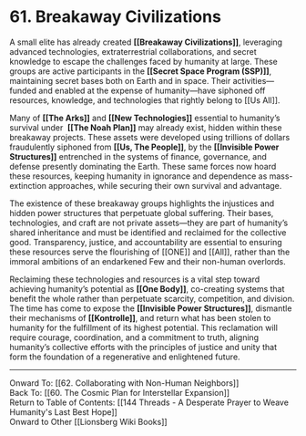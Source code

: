 # 61. Breakaway Civilizations

A small elite has already created **[[Breakaway Civilizations]]**, leveraging advanced technologies, extraterrestrial collaborations, and secret knowledge to escape the challenges faced by humanity at large. These groups are active participants in the **[[Secret Space Program (SSP)]]**, maintaining secret bases both on Earth and in space. Their activities—funded and enabled at the expense of humanity—have siphoned off resources, knowledge, and technologies that rightly belong to [[Us All]].

Many of **[[The Arks]]** and **[[New Technologies]]** essential to humanity’s survival under  **[[The Noah Plan]]** may already exist, hidden within these breakaway projects. These assets were developed using trillions of dollars fraudulently siphoned from **[[Us, The People]]**, by the **[[Invisible Power Structures]]** entrenched in the systems of finance, governance, and defense presently dominating the Earth. These same forces now hoard these resources, keeping humanity in ignorance and dependence as mass-extinction approaches, while securing their own survival and advantage.

The existence of these breakaway groups highlights the injustices and hidden power structures that perpetuate global suffering. Their bases, technologies, and craft are not private assets—they are part of humanity’s shared inheritance and must be identified and reclaimed for the collective good. Transparency, justice, and accountability are essential to ensuring these resources serve the flourishing of [[ONE]] and [[All]], rather than the immoral ambitions of an endarkened Few and their non-human overlords.

Reclaiming these technologies and resources is a vital step toward achieving humanity’s potential as **[[One Body]]**, co-creating systems that benefit the whole rather than perpetuate scarcity, competition, and division. The time has come to expose the **[[Invisible Power Structures]]**, dismantle their mechanisms of **[[Kontrolle]]**, and return what has been stolen to humanity for the fulfillment of its highest potential. This reclamation will require courage, coordination, and a commitment to truth, aligning humanity’s collective efforts with the principles of justice and unity that form the foundation of a regenerative and enlightened future.

____

Onward To: [[62. Collaborating with Non-Human Neighbors]]  
Back To: [[60. The Cosmic Plan for Interstellar Expansion]]  
Return to Table of Contents: [[144 Threads - A Desperate Prayer to Weave Humanity's Last Best Hope]]  
Onward to Other [[Lionsberg Wiki Books]]  
